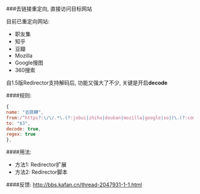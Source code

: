 ###去链接重定向, 直接访问目标网站

目前已重定向网站:
- 职友集
- 知乎
- 豆瓣
- Mozilla
- Google搜图
- 360搜索

自1.5版Redirector支持解码后, 功能又强大了不少, 关键是开启**decode**

####规则:

```javascript
{
name: "去跳轉",
from:/^https?:\/\/.*\.(?:jobui|zhihu|douban|mozilla|google|so|)\.(?:com|org|)\/(.*(\?link|\?target|\?url|\?imgurl)=)?(http[^&]+).*/i,
to: "$3",
decode: true,
regex: true
},
```

####用法: 
- 方法1: Redirector扩展
- 方法2: Redirector脚本

####反馈:
http://bbs.kafan.cn/thread-2047931-1-1.html
